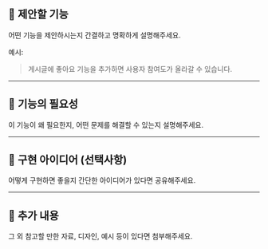## 🌟 제안할 기능

어떤 기능을 제안하시는지 간결하고 명확하게 설명해주세요.

예시:
> 게시글에 좋아요 기능을 추가하면 사용자 참여도가 올라갈 수 있습니다.

---

## 📌 기능의 필요성

이 기능이 왜 필요한지, 어떤 문제를 해결할 수 있는지 설명해주세요.

---

## 🧩 구현 아이디어 (선택사항)

어떻게 구현하면 좋을지 간단한 아이디어가 있다면 공유해주세요.

---

## 📎 추가 내용

그 외 참고할 만한 자료, 디자인, 예시 등이 있다면 첨부해주세요.
